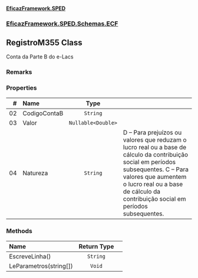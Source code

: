 #### [EficazFramework.SPED](EficazFrameworkSPED.md 'EficazFramework SPED')
### [EficazFramework.SPED.Schemas.ECF](EficazFramework.SPED.Schemas.ECF.md 'EficazFramework.SPED.Schemas.ECF')

## RegistroM355 Class

Conta da Parte B do e-Lacs

### Remarks
### Properties

| # | Name | Type | |
| ---: | :--- | :---: | :--- |
| 02 | CodigoContaB | `String` |  |
| 03 | Valor | `Nullable<Double>` |  |
| 04 | Natureza | `String` | D – Para prejuízos ou valores que reduzam o lucro real ou a base de cálculo da contribuição social em períodos subsequentes.            C – Para valores que aumentem o lucro real ou a base de cálculo da contribuição social em períodos subsequentes. |
### Methods

| Name | Return Type | |
| :--- | :---: | :--- |
| EscreveLinha() | `String` |  |
| LeParametros(string[]) | `Void` |  |
